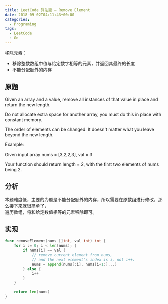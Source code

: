 ```yaml
---
title: LeetCode 算法题 – Remove Element
date: 2018-09-02T04:11:43+00:00
categories:
  - Programing
tags:
  - LeetCode
  - Go
---
```


移除元素：

  * 移除整数数组中值与给定数字相等的元素，并返回其最终的长度
  * 不能分配额外的内存

<!--more-->

## 原题

Given an array and a value, remove all instances of that value in place and return the new length.

Do not allocate extra space for another array, you must do this in place with constant memory.

The order of elements can be changed. It doesn't matter what you leave beyond the new length.

Example:

Given input array nums = [3,2,2,3], val = 3

Your function should return length = 2, with the first two elements of nums being 2.

## 分析

本题难度低，主要的为题是不能分配额外的内存，所以需要在原数组进行修改，那么接下来就很简单了，  
遍历数组，将和给定数值相等的元素移除即可。

## 实现

```go
func removeElement(nums []int, val int) int {
    for i := 0; i < len(nums); {
        if nums[i] == val {
            // remove current element from nums,
            // and the next element's index is i, not i++.
            nums = append(nums[:i], nums[i+1:]...)
        } else {
            i++
        }
    }

    return len(nums)
}
```
